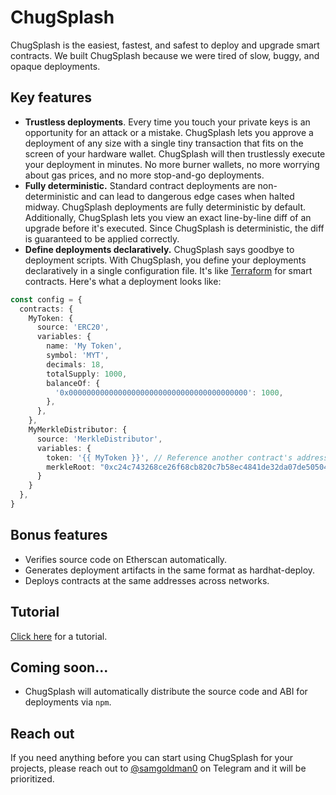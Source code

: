 # ChugSplash

ChugSplash is the easiest, fastest, and safest to deploy and upgrade smart contracts. We built ChugSplash because we were tired of slow, buggy, and opaque deployments.

## Key features

* **Trustless deployments**. Every time you touch your private keys is an opportunity for an attack or a mistake. ChugSplash lets you approve a deployment of any size with a single tiny transaction that fits on the screen of your hardware wallet. ChugSplash will then trustlessly execute your deployment in minutes. No more burner wallets, no more worrying about gas prices, and no more stop-and-go deployments.
* **Fully deterministic.** Standard contract deployments are non-deterministic and can lead to dangerous edge cases when halted midway. ChugSplash deployments are fully deterministic by default. Additionally, ChugSplash lets you view an exact line-by-line diff of an upgrade before it's executed. Since ChugSplash is deterministic, the diff is guaranteed to be applied correctly.
* **Define deployments declaratively.** ChugSplash says goodbye to deployment scripts. With ChugSplash, you define your deployments declaratively in a single configuration file. It's like [Terraform](https://www.terraform.io/) for smart contracts. Here's what a deployment looks like:

```ts
const config = {
  contracts: {
    MyToken: {
      source: 'ERC20',
      variables: {
        name: 'My Token',
        symbol: 'MYT',
        decimals: 18,
        totalSupply: 1000,
        balanceOf: {
          '0x0000000000000000000000000000000000000000': 1000,
        },
      },
    },
    MyMerkleDistributor: {
      source: 'MerkleDistributor',
      variables: {
        token: '{{ MyToken }}', // Reference another contract's address. No keeping track of contract dependencies!
        merkleRoot: "0xc24c743268ce26f68cb820c7b58ec4841de32da07de505049b09405e0372cc41"
      }
    }
  },
}
```

## Bonus features
* Verifies source code on Etherscan automatically.
* Generates deployment artifacts in the same format as hardhat-deploy.
* Deploys contracts at the same addresses across networks.

## Tutorial

[Click here](https://github.com/chugsplash/chugsplash/blob/develop/packages/plugins/README.md) for a tutorial.

## Coming soon...
* ChugSplash will automatically distribute the source code and ABI for deployments via `npm`.

## Reach out

If you need anything before you can start using ChugSplash for your projects, please reach out to [@samgoldman0](https://t.me/samgoldman0) on Telegram and it will be prioritized.
